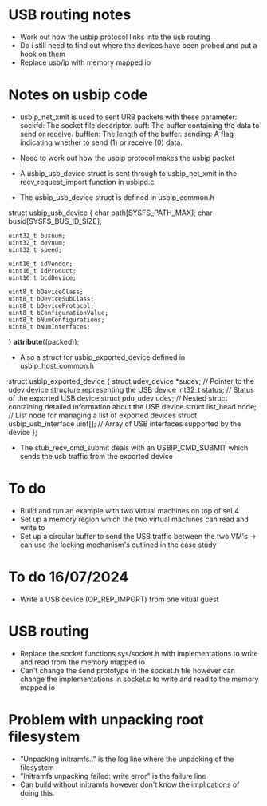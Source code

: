 # USB routing notes
- Work out how the usbip protocol links into the usb routing 
- Do i still need to find out where the devices have been probed and put a hook on them 
- Replace usb/ip with memory mapped io 

# Notes on usbip code
- usbip_net_xmit is used to sent URB packets with these parameter:
sockfd: The socket file descriptor.
buff: The buffer containing the data to send or receive.
bufflen: The length of the buffer.
sending: A flag indicating whether to send (1) or receive (0) data.
- Need to work out how the usbip protocol makes the usbip packet 

- A usbip_usb_device struct is sent through to usbip_net_xmit in the recv_request_import function in usbipd.c
- The usbip_usb_device struct is defined in usbip_common.h 

struct usbip_usb_device {
	char path[SYSFS_PATH_MAX];
	char busid[SYSFS_BUS_ID_SIZE];

	uint32_t busnum;
	uint32_t devnum;
	uint32_t speed;

	uint16_t idVendor;
	uint16_t idProduct;
	uint16_t bcdDevice;

	uint8_t bDeviceClass;
	uint8_t bDeviceSubClass;
	uint8_t bDeviceProtocol;
	uint8_t bConfigurationValue;
	uint8_t bNumConfigurations;
	uint8_t bNumInterfaces;
} __attribute__((packed));

- Also a struct for usbip_exported_device defined in usbip_host_common.h

struct usbip_exported_device {
    struct udev_device *sudev;     // Pointer to the udev device structure representing the USB device
    int32_t status;                // Status of the exported USB device
    struct pdu_udev udev;          // Nested struct containing detailed information about the USB device
    struct list_head node;         // List node for managing a list of exported devices
    struct usbip_usb_interface uinf[]; // Array of USB interfaces supported by the device
};

- The stub_recv_cmd_submit deals with an USBIP_CMD_SUBMIT which sends the usb traffic from the exported device 
# To do
- Build and run an example with two virtual machines on top of seL4
- Set up a memory region which the two virtual machines can read and write to
- Set up a circular buffer to send the USB traffic between the two VM's -> can use the locking mechanism's outlined in the case study

# To do 16/07/2024
- Write a USB device (OP_REP_IMPORT) from one vitual guest 

# USB routing 

- Replace the socket functions sys/socket.h with implementations to write and read from the memory mapped io
- Can't change the send prototype in the socket.h file however can change the implementations in socket.c to write and read to the memory mapped io  

# Problem with unpacking root filesystem

- "Unpacking initramfs.." is the log line where the unpacking of the filesystem
- "Initramfs unpacking failed: write error" is the failure line
- Can build without initramfs however don't know the implications of doing this.